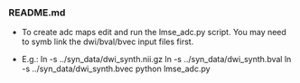 ### README.md

- To create adc maps edit and run the lmse_adc.py script. You may need to symb link the dwi/bval/bvec input files first. 

- E.g.:
ln -s ../syn_data/dwi_synth.nii.gz 
ln -s ../syn_data/dwi_synth.bval 
ln -s ../syn_data/dwi_synth.bvec 
python lmse_adc.py
